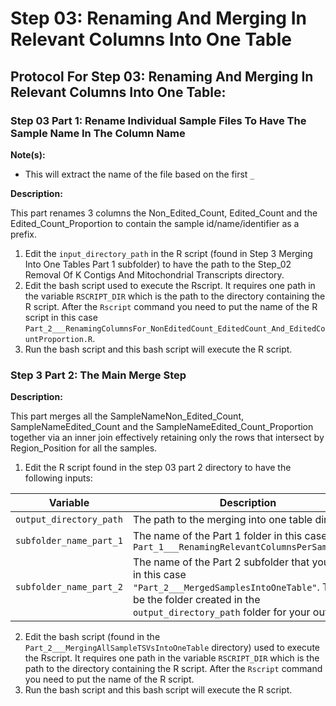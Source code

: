# Step 03: Renaming And Merging In Relevant Columns Into One Table

## Protocol For Step 03: Renaming And Merging In Relevant Columns Into One Table:

### Step 03 Part 1: Rename Individual Sample Files To Have The Sample Name In The Column Name

**Note(s):**

* This will extract the name of the file based on the first `_`

**Description:**

This part renames 3 columns the Non_Edited_Count, Edited_Count and the Edited_Count_Proportion to contain the sample id/name/identifier as a prefix. 

1) Edit the `input_directory_path` in the R script (found in Step 3 Merging Into One Tables Part 1 subfolder) to have the path to the Step_02 Removal Of K Contigs And Mitochondrial Transcripts directory.
2) Edit the bash script used to execute the Rscript. It requires one path in the variable `RSCRIPT_DIR` which is the path to the directory containing the R script. After the `Rscript` command you need to put the name of the R script in this case `Part_2___RenamingColumnsFor_NonEditedCount_EditedCount_And_EditedCountProportion.R`. 
3) Run the bash script and this bash script will execute the R script.

### Step 3 Part 2: The Main Merge Step

**Description:**

This part merges all the SampleNameNon_Edited_Count, SampleNameEdited_Count and the SampleNameEdited_Count_Proportion together via an inner join effectively retaining only the rows that intersect by Region_Position for all the samples.

1) Edit the R script found in the step 03 part 2 directory to have the following inputs:

| Variable | Description |
| --------------- | --------------- |
| `output_directory_path`    | The path to the merging into one table directory    |
| `subfolder_name_part_1`    | The name of the Part 1 folder in this case `Part_1___RenamingRelevantColumnsPerSampleTSV"`    |
| `subfolder_name_part_2`    | The name of the Part 2 subfolder that you want in this case `"Part_2___MergedSamplesIntoOneTable"`. This will be the folder created in the `output_directory_path` folder for your outputs.    |

2) Edit the bash script (found in the `Part_2___MergingAllSampleTSVsIntoOneTable` directory) used to execute the Rscript. It requires one path in the variable `RSCRIPT_DIR` which is the path to the directory containing the R script. After the `Rscript` command you need to put the name of the R script. 
3) Run the bash script and this bash script will execute the R script.
